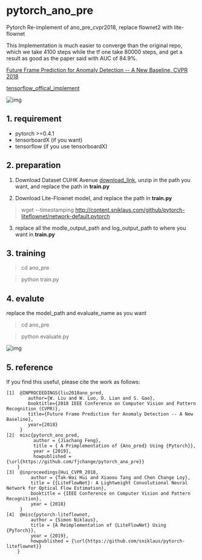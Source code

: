 # pytorch_ano_pre
Pytorch Re-implement of ano_pre_cvpr2018, replace flownet2 with lite-flownet

This Implementation is much easier to converge than the original repo, which we take 4100 steps while the tf one take 80000 steps, and get a result as good as the paper said with AUC of 84.9%.

[Future Frame Prediction for Anomaly Detection -- A New Baseline, CVPR 2018](https://arxiv.org/pdf/1712.09867.pdf)

[tensorflow_offical_implement](https://github.com/StevenLiuWen/ano_pred_cvpr2018)

![img](https://github.com/StevenLiuWen/ano_pred_cvpr2018/blob/master/assets/architecture.JPG)

## 1. requirement
- pytorch >=0.4.1
- tensorboardX (if you want)
- tensorflow (if you use tensorboardX)

## 2. preparation
1. Download Dataset CUHK Avenue [download_link](https://onedrive.live.com/?authkey=%21AMqh2fTSemfrokE&id=3705E349C336415F%215109&cid=3705E349C336415F), unzip in the path you want, and replace the path in **train.py**

2. Download Lite-Flownet model, and replace the path in **train.py**
> wget --timestamping http://content.sniklaus.com/github/pytorch-liteflownet/network-default.pytorch

3. replace all the modle_output_path and log_output_path to where you want in **train.py**

## 3. training

> cd ano_pre

> python train.py

## 4. evalute
replace the model_path and evaluate_name as you want

> cd ano_pre

> python evaluate.py

![img](https://github.com/fjchange/pytorch_ano_pre/blob/master/Assests/image.png)

## 5. reference

If you find this useful, please cite the work as follows:

```code
[1]  @INPROCEEDINGS{liu2018ano_pred, 
        author={W. Liu and W. Luo, D. Lian and S. Gao}, 
        booktitle={2018 IEEE Conference on Computer Vision and Pattern Recognition (CVPR)}, 
        title={Future Frame Prediction for Anomaly Detection -- A New Baseline}, 
        year={2018}   
     }   
[2]  misc{pytorch_ano_pred,
          author = {Jiachang Feng},
          title = { A Primplementation of {Ano_pred} Using {Pytorch}},
          year = {2019},
          howpublished = {\url{https://github.com/fjchange/pytorch_ano_pre}}    
    }
[3]  @inproceedings{Hui_CVPR_2018,
         author = {Tak-Wai Hui and Xiaoou Tang and Chen Change Loy},
         title = {{LiteFlowNet}: A Lightweight Convolutional Neural Network for Optical Flow Estimation},
         booktitle = {IEEE Conference on Computer Vision and Pattern Recognition},
         year = {2018}  
     }
[4]  @misc{pytorch-liteflownet,
         author = {Simon Niklaus},
         title = {A Reimplementation of {LiteFlowNet} Using {PyTorch}},
         year = {2019},
         howpublished = {\url{https://github.com/sniklaus/pytorch-liteflownet}}      
    }
```

